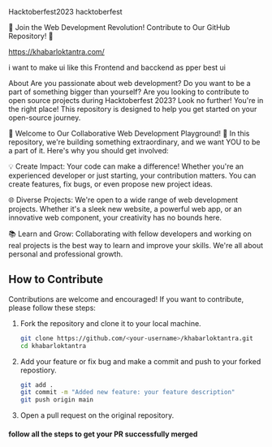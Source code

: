 Hacktoberfest2023
hacktoberfest

🌟 Join the Web Development Revolution! Contribute to Our GitHub Repository! 🌟


https://khabarloktantra.com/

i want to make ui like this Frontend and bacckend as pper best ui

About
Are you passionate about web development? Do you want to be a part of something bigger than yourself? Are you looking to contribute to open source projects during Hacktoberfest 2023? Look no further! You're in the right place! This repository is designed to help you get started on your open-source journey.

🚀 Welcome to Our Collaborative Web Development Playground! 🚀 In this repository, we're building something extraordinary, and we want YOU to be a part of it. Here's why you should get involved:

💡 Create Impact: Your code can make a difference! Whether you're an experienced developer or just starting, your contribution matters. You can create features, fix bugs, or even propose new project ideas.

🌐 Diverse Projects: We're open to a wide range of web development projects. Whether it's a sleek new website, a powerful web app, or an innovative web component, your creativity has no bounds here.

📚 Learn and Grow: Collaborating with fellow developers and working on real projects is the best way to learn and improve your skills. We're all about personal and professional growth.

## How to Contribute

Contributions are welcome and encouraged! If you want to contribute, please follow these steps:

1. Fork the repository and clone it to your local machine.

   ```sh
   git clone https://github.com/<your-username>/khabarloktantra.git
   cd khabarloktantra
   ```

2. Add your feature or fix bug and make a commit and push to your forked repostiory.

   ```sh
   git add .
   git commit -m "Added new feature: your feature description"
   git push origin main
   ```

3. Open a pull request on the original repository.

#### follow all the steps to get your PR successfully merged
